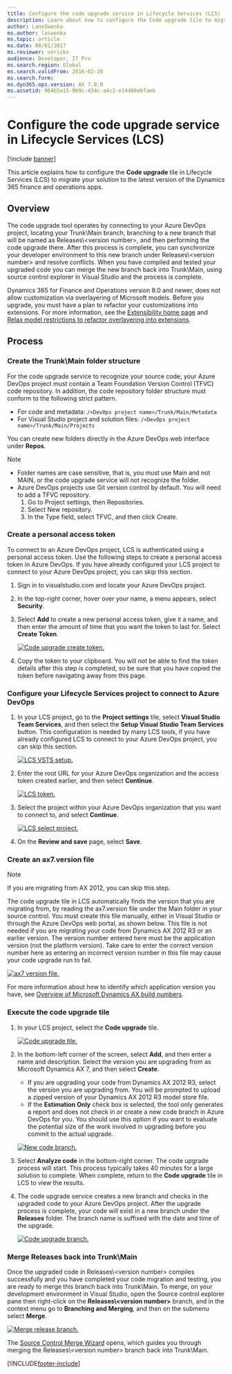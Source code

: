 ```yaml
---
title: Configure the code upgrade service in Lifecycle Services (LCS)
description: Learn about how to configure the Code upgrade tile to migrate your solution to the latest version of the finance and operations apps.
author: LaneSwenka
ms.author: laswenka
ms.topic: article
ms.date: 08/01/2017
ms.reviewer: sericks
audience: Developer, IT Pro
ms.search.region: Global
ms.search.validFrom: 2016-02-28
ms.search.form: 
ms.dyn365.ops.version: AX 7.0.0
ms.assetid: 964b5a15-9b9c-434c-a4c2-e14406ebfaeb
---
```


# Configure the code upgrade service in Lifecycle Services (LCS)

[!include [banner](../includes/banner.md)]

This article explains how to configure the <strong>Code upgrade </strong>tile in Lifecycle Services (LCS) to migrate your solution to the latest version of the Dynamics 365 finance and operations apps.

## Overview


The code upgrade tool operates by connecting to your Azure DevOps project, locating your Trunk\\Main branch, branching to a new branch that will be named as Releases\\\<version number\>, and then performing the code upgrade there. After this process is complete, you can synchronize your developer environment to this new branch under Releases\\\<version number\> and resolve conflicts. When you have compiled and tested your upgraded code you can merge the new branch back into Trunk\\Main, using source control explorer in Visual Studio and the process is complete.


Dynamics 365 for Finance and Operations version 8.0 and newer, does not allow customization via overlayering of Microsoft models. Before you upgrade, you must have a plan to refactor your customizations into extensions. For more information, see the [Extensibility home page](../extensibility/extensibility-home-page.md) and [Relax model restrictions to refactor overlayering into extensions](../extensibility/refactoring-over-layering.md).

## Process
### Create the Trunk\\Main folder structure

For the code upgrade service to recognize your source code, your Azure DevOps project must contain a Team Foundation Version Control (TFVC) code repository. In addition, the code repository folder structure must conform to the following strict pattern. 

 - For code and metadata: `/<DevOps project name>/Trunk/Main/Metadata`
 - For Visual Studio project and solution files: `/<DevOps project name>/Trunk/Main/Projects`
 
 You can create new folders directly in the Azure DevOps web interface under **Repos**.
 
 
> [!NOTE]
> - Folder names are case sensitive, that is, you must use Main and not MAIN, or the code upgrade service will not recognize the folder.
> - Azure DevOps projects use Git version control by default. You will need to add a TFVC repository.
>     1. Go to Project settings, then Repositories.
>     2. Select New repository.
>     3. In the Type field, select TFVC, and then click Create.


### Create a personal access token

To connect to an Azure DevOps project, LCS is authenticated using a personal access token. Use the following steps to create a personal access token in Azure DevOps. If you have already configured your LCS project to connect to your Azure DevOps project, you can skip this section.

1. Sign in to visualstudio.com and locate your Azure DevOps project.
2. In the top-right corner, hover over your name, a menu appears, select **Security**.
3. Select **Add** to create a new personal access token, give it a name, and then enter the amount of time that you want the token to last for. Select **Create Token**. 

   [![Code upgrade create token.](./media/codeupgrademaketoken.png)](./media/codeupgrademaketoken.png)

4. Copy the token to your clipboard. You will not be able to find the token details after this step is completed, so be sure that you have copied the token before navigating away from this page.

### Configure your Lifecycle Services project to connect to Azure DevOps

1. In your LCS project, go to the **Project settings** tile, select **Visual Studio Team Services**, and then select the **Setup Visual Studio Team Services** button. This configuration is needed by many LCS tools, if you have already configured LCS to connect to your Azure DevOps project, you can skip this section. 


   [![LCS VSTS setup.](./media/lcs_vsts_setup.png)](./media/lcs_vsts_setup.png)

2. Enter the root URL for your Azure DevOps organization and the access token created earlier, and then select **Continue**.

   [![LCS token.](./media/lcstoken.png)](./media/lcstoken.png)

3. Select the project within your Azure DevOps organization that you want to connect to, and select **Continue**. 
   
   [![LCS select project.](./media/lcs_selectproject.png)](./media/lcs_selectproject.png)

4. On the **Review and save** page, select **Save**.

### Create an ax7.version file

> [!NOTE]
> If you are migrating from AX 2012, you can skip this step.

The code upgrade tile in LCS automatically finds the version that you are migrating from, by reading the ax7.version file under the Main folder in your source control. You must create this file manually, either in Visual Studio or through the Azure DevOps web portal, as shown below. This file is not needed if you are migrating your code from Dynamics AX 2012 R3 or an earlier version. The version number entered here must be the application version (not the platform version). Take care to enter the correct version number here as entering an incorrect version number in this file may cause your code upgrade run to fail.

[![ax7 version file.](./media/ax7_versionfile.png)](./media/ax7_versionfile.png) 

For more information about how to identify which application version you have, see [Overview of Microsoft Dynamics AX build numbers](https://blogs.msdn.microsoft.com/axsupport/2012/03/29/overview-of-microsoft-dynamics-ax-build-numbers/).

### Execute the code upgrade tile

1. In your LCS project, select the **Code upgrade** tile. 

   [![Code upgrade tile.](./media/codeupgradetile.png)](./media/codeupgradetile.png)

2. In the bottom-left corner of the screen, select **Add**, and then enter a name and description. Select the version you are upgrading from as Microsoft Dynamics AX 7, and then select **Create**.
   -   If you are upgrading your code from Dynamics AX 2012 R3, select the version you are upgrading from. You will be prompted to upload a zipped version of your Dynamics AX 2012 R3 model store file.
   -   If the **Estimation Only** check box is selected, the tool only generates a report and does not check in or create a new code branch in Azure DevOps for you. You should use this option if you want to evaluate the potential size of the work involved in upgrading before you commit to the actual upgrade.

   [![New code branch.](./media/codeupgrade_new.png)](./media/codeupgrade_new.png)

3. Select **Analyze code** in the bottom-right corner. The code upgrade process will start. This process typically takes 40 minutes for a large solution to complete. When complete, return to the **Code upgrade** tile in LCS to view the results.
4. The code upgrade service creates a new branch and checks in the upgraded code to your Azure DevOps project. After the upgrade process is complete, your code will exist in a new branch under the **Releases** folder. The branch name is suffixed with the date and time of the upgrade. 

   [![Code upgrade branch.](./media/codeupgradebranch-300x192.png)](./media/codeupgradebranch.png)

### Merge Releases back into Trunk\\Main

Once the upgraded code in Releases\\\<version number\> compiles successfully and you have completed your code migration and testing, you are ready to merge this branch back into Trunk\\Main. To merge, on your development environment in Visual Studio, open the Source control explorer pane then right-click on the **Releases\\\<version number\>** branch, and in the context menu go to **Branching and Merging**, and then on the submenu select **Merge**.

[![Merge release branch.](./media/MergeReleasesBranch.PNG)](./media/MergeReleasesBranch.PNG)

The [Source Control Merge Wizard](https://www.visualstudio.com/docs/tfvc/merge-folders-files#sourcecontrolwizard) opens, which guides you through merging the Releases\\\<version number\> branch back into Trunk\\Main.



[!INCLUDE[footer-include](../../../includes/footer-banner.md)]
